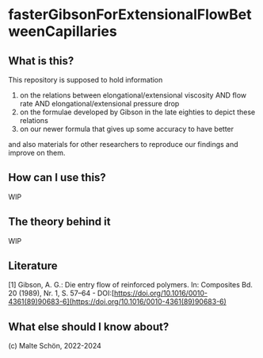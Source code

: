 # fasterGibsonForExtensionalFlowBetweenCapillaries

## What is this?

This repository is supposed to hold information

1. on the relations between elongational/extensional viscosity AND flow rate AND elongational/extensional pressure drop
2. on the formulae developed by Gibson in the late eighties to depict these relations
3. on our newer formula that gives up some accuracy to have better 

and also materials for other researchers to reproduce our findings and improve on them.

## How can I use this?

WIP

## The theory behind it

WIP

## Literature
[1]  Gibson, A. G.: Die entry flow of reinforced polymers. In: Composites Bd. 20 (1989), Nr. 1, S. 57–64 - DOI:[https://doi.org/10.1016/0010-4361(89)90683-6](https://doi.org/10.1016/0010-4361(89)90683-6)


## What else should I know about?
(c) Malte Schön, 2022-2024
